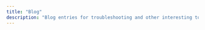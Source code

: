 ```yaml
---
title: "Blog"
description: "Blog entries for troubleshooting and other interesting topics I've encoutered. "
---
```

